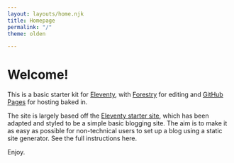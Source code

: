 ```yaml
---
layout: layouts/home.njk
title: Homepage
permalink: "/"
theme: olden

---
```

# Welcome!

This is a basic starter kit for [Eleventy](https://www.11ty.dev/), with [Forestry](https://forestry.io/) for editing and [GitHub Pages](https://pages.github.com/) for hosting baked in.

The site is largely based off the [Eleventy starter site](https://github.com/11ty/eleventy-base-blog), which has been adapted and styled to be a simple basic blogging site. The aim is to make it as easy as possible for non-technical users to set up a blog using a static site generator. See the full instructions here. 

Enjoy.